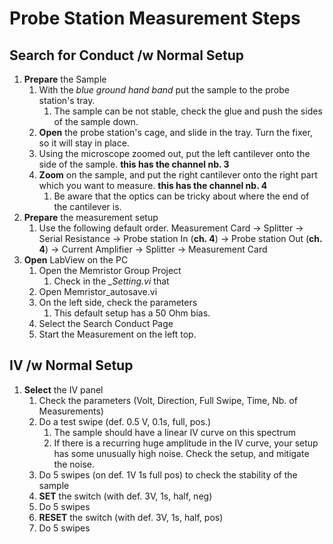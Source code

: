 # Probe Station Measurement Steps

## Search for Conduct /w Normal Setup

1. **Prepare** the Sample
   1. With the *blue ground hand band* put the sample to the probe station's tray.
      1. The sample can be not stable, check the glue and push the sides of the sample down.
   2. **Open** the probe station's cage, and slide in the tray. Turn the fixer, so it will stay in place.
   3. Using the microscope zoomed out, put the left cantilever onto the side of the sample. **this has the channel nb. 3**
   4. **Zoom** on the sample, and put the right cantilever onto the right part which you want to measure. **this has the channel nb. 4**
      1. Be aware that the optics can be tricky about where the end of the cantilever is.
2. **Prepare** the measurement setup
   1. Use the following default order.
    Measurement Card -> Splitter -> Serial Resistance -> Probe station In (**ch. 4**) -> Probe station Out (**ch. 4**) -> Current Amplifier -> Splitter -> Measurement Card
3. **Open** LabView on the PC
   1. Open the Memristor Group Project
      1. Check in the *_Setting.vi* that
   2. Open Memristor_autosave.vi
   3. On the left side, check the parameters
      1. This default setup has a 50 Ohm bias.
   4. Select the Search Conduct Page
   5. Start the Measurement on the left top.

## IV /w Normal Setup

1. **Select** the IV panel
   1. Check the parameters (Volt, Direction, Full Swipe, Time, Nb. of Measurements)
   2. Do a test swipe (def. 0.5 V, 0.1s, full, pos.)
      1. The sample should have a linear IV curve on this spectrum
      2. If there is a recurring huge amplitude in the IV curve, your setup has some unusually high noise. Check the setup, and mitigate the noise.
   3. Do 5 swipes (on def. 1V 1s full pos) to check the stability of the sample
   4. **SET** the switch (with def. 3V, 1s, half, neg)
   5. Do 5 swipes
   6. **RESET** the switch (with def. 3V, 1s, half, pos)
   7. Do 5 swipes

